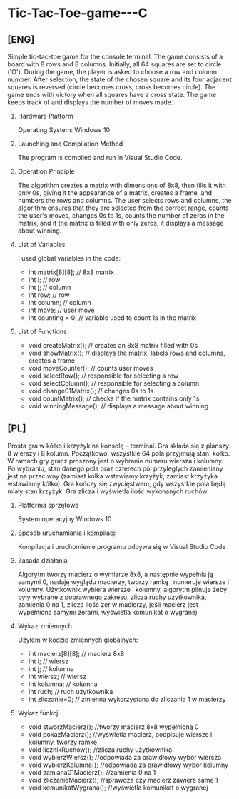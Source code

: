 # Tic-Tac-Toe-game---C

## [ENG]
Simple tic-tac-toe game for the console terminal. The game consists of a board with 8 rows and 8 columns. Initially, all 64 squares are set to circle ('O'). During the game, the player is asked to choose a row and column number. After selection, the state of the chosen square and its four adjacent squares is reversed (circle becomes cross, cross becomes circle). The game ends with victory when all squares have a cross state. The game keeps track of and displays the number of moves made.

1) Hardware Platform
   
   Operating System: Windows 10
   
3) Launching and Compilation Method
   
   The program is compiled and run in Visual Studio Code.
   
5) Operation Principle
   
   The algorithm creates a matrix with dimensions of 8x8, then fills it with only 0s, giving it the appearance of a matrix, creates a frame, and numbers the rows and columns. The user selects rows and columns, the algorithm ensures that they are selected from the correct range, counts the user's moves, changes 0s to
   1s, counts the number of zeros in the matrix, and if the matrix is filled with only zeros, it displays a message about winning.
   
7) List of Variables
   
   I used global variables in the code:
   - int matrix[8][8]; // 8x8 matrix
   - int i; // row
   - int j; // column
   - int row; // row
   - int column; // column
   - int move; // user move
   - int counting = 0; // variable used to count 1s in the matrix
   
9) List of Functions
   - void createMatrix(); // creates an 8x8 matrix filled with 0s
   - void showMatrix(); // displays the matrix, labels rows and columns, creates a frame
   - void moveCounter(); // counts user moves
   - void selectRow(); // responsible for selecting a row
   - void selectColumn(); // responsible for selecting a column
   - void change01Matrix(); // changes 0s to 1s
   - void countMatrix(); // checks if the matrix contains only 1s
   - void winningMessage(); // displays a message about winning

## [PL]

Prosta gra w kółko i krzyżyk na konsolę – terminal. Gra składa się z planszy: 8 wierszy i 8 kolumn. Początkowo, wszystkie 64 pola przyjmują stan: kółko. W ramach gry gracz proszony jest o wybranie numeru wiersza i kolumny. Po wybraniu, stan danego pola oraz czterech pól przyległych zamieniany jest na przeciwny (zamiast kółka wstawiamy krzyżyk, zamiast krzyżyka wstawiamy kółko). Gra kończy się zwycięstwem, gdy wszystkie pola będą miały stan krzyżyk. Gra zlicza i wyświetla ilość wykonanych ruchów.

1) Platforma sprzętowa
   
   System operacyjny Windows 10
3) Sposób uruchamiania i kompilacji
   
   Kompilacja i uruchomienie programu odbywa się w Visual Studio Code
5) Zasada działania
   
   Algorytm tworzy macierz o wymiarze 8x8, a następnie wypełnia ją samymi 0, nadaję wyglądu macierzy, tworzy ramkę i numeruje wiersze i kolumny. Użytkownik wybiera wiersze i kolumny, algorytm pilnuje żeby były wybrane z poprawnego zakresu, zlicza ruchy użytkownika, zamienia 0 na 1, zlicza ilość zer w macierzy,         jeśli macierz jest wypełniona samymi zerami, wyświetla komunikat o wygranej.
7) Wykaz zmiennych
   
   Użyłem w kodzie zmiennych globalnych:
   - int macierz[8][8]; // macierz 8x8
   - int i; // wiersz
   - int j; // kolumna
   - int wiersz; // wiersz
   - int kolumna; // kolumna
   - int ruch; // ruch użytkownika
   - int zliczanie=0; // zmienna wykorzystana do zliczania 1 w macierzy

9) Wykaz funkcji
   - void stworzMacierz(); //tworzy macierz 8x8 wypełnioną 0
   - void pokazMacierz(); //wyświetla macierz, podpisuje wiersze i kolumny, tworzy ramkę
   - void licznikRuchow(); //zlicza ruchy użytkownika
   - void wybierzWiersz(); //odpowiada za prawidłowy wybór wiersza
   - void wybierzKolumna(); //odpowiada za prawidłowy wybór kolumny
   - void zamiana01Macierz(); //zamienia 0 na 1
   - void zliczanieMacierz(); //sprawdza czy macierz zawiera same 1
   - void komunikatWygrana(); //wyświetla komunikat o wygranej

